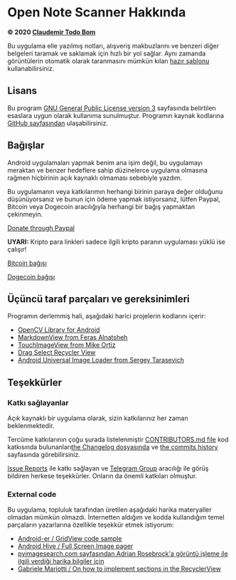 Open Note Scanner Hakkında
==========================

**© 2020 [Claudemir Todo Bom](http://todobom.com)**

Bu uygulama elle yazılmış notları, alışveriş makbuzlarını ve benzeri diğer belgeleri taramak ve saklamak için hızlı bir yol sağlar. Aynı zamanda görüntülerin otomatik olarak taranmasını mümkün kılan [hazır şablonu](https://github.com/ctodobom/OpenNoteScanner/raw/master/Page%20Templates/A4%20with%202%20pages.pdf) kullanabilirsiniz.


Lisans
------

Bu program [GNU General Public License version 3](http://www.gnu.org/licenses/gpl.txt) sayfasında belirtilen esaslara uygun olarak kullanıma sunulmuştur. Programın kaynak kodlarına [GitHub sayfasından](http://github.com/ctodobom/OpenNoteScanner) ulaşabilirsiniz.

Bağışlar
--------

Android uygulamaları yapmak benim ana işim değil, bu uygulamayı meraktan ve benzer hedeflere sahip düzinelerce uygulama olmasına rağmen hiçbirinin açık kaynaklı olmaması sebebiyle yazdım.

Bu uygulamanın veya katkılarımın herhangi birinin paraya değer olduğunu düşünüyorsanız ve bunun için ödeme yapmak istiyorsanız, lütfen Paypal, Bitcoin veya Dogecoin aracılığıyla herhangi bir bağış yapmaktan çekinmeyin.

[Donate through Paypal](https://www.paypal.com/cgi-bin/webscr?cmd=_s-xclick&hosted_button_id=X6XHVCPMRQEL4)

**UYARI:** Kripto para linkleri sadece ilgili kripto paranın uygulaması yüklü ise çalışır!

[Bitcoin bağışı](bitcoin:1H5tqKZoWdqkR54PGe9w67EzBnLXHBFmt9)

[Dogecoin bağışı](dogecoin:DFBaP724XR3rfs9wFahBd353yFkgkqatvd)


Üçüncü taraf parçaları ve gereksinimleri
----------------------------------------

Programın derlemmiş hali, aşağıdaki harici projelerin kodlarını içerir:

* [OpenCV Library for Android](http://www.opencv.org)
* [MarkdownView from Feras Alnatsheh](https://github.com/falnatsheh/MarkdownView)
* [TouchImageView from Mike Ortiz](https://github.com/MikeOrtiz/TouchImageView)
* [Drag Select Recycler View](https://github.com/afollestad/drag-select-recyclerview)
* [Android Universal Image Loader from Sergey Tarasevich](https://github.com/nostra13/Android-Universal-Image-Loader)

Teşekkürler
-----------

### Katkı sağlayanlar

Açık kaynaklı bir uygulama olarak, sizin katkılarınız her zaman beklenmektedir.

Tercüme katkılarının çoğu şurada listelenmiştir [CONTRIBUTORS.md file](https://github.com/ctodobom/OpenNoteScanner/blob/master/CONTRIBUTORS.md) kod katkısında bulunanları[the Changelog dosyasında](https://github.com/ctodobom/OpenNoteScanner/blob/master/CHANGELOG.md) ve [the commits history](https://github.com/ctodobom/OpenNoteScanner/commits) sayfasında görebilirsiniz.

[Issue Reports](https://github.com/ctodobom/OpenNoteScanner/issues) ile katkı sağlayan ve [Telegram Group](https://t.me/OpenNoteScanner) aracılığı ile görüş bildiren herkese teşekkürler. Onların da önemli katkıları olmuştur.

### External code

Bu uygulama, topluluk tarafından üretilen aşağıdaki harika materyaller olmadan mümkün olmazdı. İnternetten aldığım ve kodda kullandığım temel parçaların yazarlarına özellikle teşekkür etmek istiyorum:

* [Android-er / GridView code sample](http://android-er.blogspot.com.br/2012/07/gridview-loading-photos-from-sd-card.html)
* [Android Hive / Full Screen Image pager](http://www.androidhive.info/2013/09/android-fullscreen-image-slider-with-swipe-and-pinch-zoom-gestures/)
* [pyimagesearch.com sayfasından Adrian Rosebrock'a görüntü işleme ile ilgili verdiği harika bilgiler için](http://www.pyimagesearch.com/2014/09/01/build-kick-ass-mobile-document-scanner-just-5-minutes/)
* [Gabriele Mariotti / On how to implement sections in the RecyclerView](https://gist.github.com/gabrielemariotti/e81e126227f8a4bb339c)
